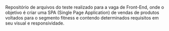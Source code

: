 Repositório de arquivos do teste realizado para a vaga de Front-End, onde o objetivo é criar uma SPA (Single Page Application) de vendas de produtos voltados para o segmento fitness e contendo determinados requisitos em seu visual e responsividade.
